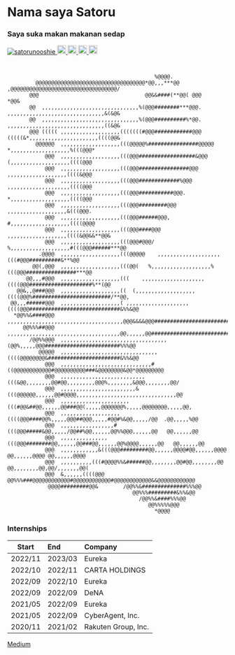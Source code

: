 # Nama saya Satoru
### Saya suka makan makanan sedap
<p align="left">
  <a href="https://github.com/satorunooshie/satorunooshie">
    <img src="https://komarev.com/ghpvc/?username=satorunooshie" alt="satorunooshie" />
  </a>
  <a href="http://twitter.com/satorunooshie">
    <img height="20" src="https://img.shields.io/twitter/follow/satorunooshie?label=Twitter&logo=twitter&style=flat" />
  </a>
  <a href="https://github.com/satorunooshie">
    <img height="20" src="https://img.shields.io/github/followers/satorunooshie?label=follow&logo=github&style=flat" />
  </a>
  <a href="http://qiita.com/satorunooshie">
    <img height="20" src="https://qiita-badge.apiapi.app/s/satorunooshie/posts.svg" />
  </a>
  <a href="http://qiita.com/satorunooshie">
    <img height="20" src="https://qiita-badge.apiapi.app/s/satorunooshie/contributions.svg" />
  </a>
</p>

```

                                                                                                    
                                               %@@@@.                                               
         @@@@@@@@@@@@@@@@@@@@@@@@@@@@@@@@@@@*@@,,,***@@      ,@@@@@@@@@@@@@@@@@@@@@@@@@@@@@@@@@@/   
       @@@                                  @@&&####(**@@( @@@                                 *@@& 
       @@  ,,,,,,,,,,,,,,,,,,,,,,,,,,,,,,,%(@@@########***@@@. ,,,,,,,,,,,,,,,,,,,,,,,,,,,,,,,&(&@& 
       @@  ,,,,,,,,,,,,,,,,,,,,,,,,,,,,,,,%(@@@##########%*@@. ,,,,,,,,,,,,,,,,,,,,,,,,,,,,,,,((&@& 
       @@@ ((((( ,,,,,,,,,,,,,,,,,,,(((((((#@@@############@@@ (((((&*,,,,,,,,,,,,,,,,,,,,,,((((@@& 
         @@@@@@  ,,,,,,,,,,,,,,,,,,,(((@@@@@%################@@@@@   *,,,,,,,,,,,,,,,,,,,%(((@@@*   
            @@@  ,,,,,,,,,,,,,,,,,,,(((@@@##################&@@@   (,,,,,,,,,,,,,,,,,,,((((@@@      
            @@@  ,,,,,,,,,,,,,,,,,,,(((@@@################@@@    ,,,,,,,,,,,,,,,,,,,((((&@@@        
            @@@  ,,,,,,,,,,,,,,,,,,,(((@@@#############%@@@   ,,,,,,,,,,,,,,,,,,,,((((@@@           
            @@@  ,,,,,,,,,,,,,,,,,,,(((@@@###########@@@.   *,,,,,,,,,,,,,,,,,,,((((@@@             
            @@@  ,,,,,,,,,,,,,,,,,,,(((@@@#########@@@    ,,,,,,,,,,,,,,,,,,,&(((@@@.               
            @@@  ,,,,,,,,,,,,,,,,,,,(((@@@######@@@,   #,,,,,,,,,,,,,,,,,,,((((@@@@                 
            @@@  ,,,,,,,,,,,,,,,,,,,(((@@@####@@@    ,,,,,,,,,,,,,,,,,,,((((&@@&&**@@&              
            @@@  ,,,,,,,,,,,,,,,,,,,(((@@@#@@@/   %,,,,,,,,,,,,,,,,,,,#(((@@@######***@@            
          .@@@@  ,,,,,,,,,,,,,,,,,,,(((@@@@@    ,,,,,,,,,,,,,,,,,,,,(((#@@@##########&**%@@         
        @@(,@@@  ,,,,,,,,,,,,,,,,,,,(((@@(   %,,,,,,,,,,,,,,,,,,,%(((@@@################***@@       
      @@,,,#@@@  ,,,,,,,,,,,,,,,,,,,(((    ,,,,,,,,,,,,,,,,,,,,((((@@@####################%**(@@    
   @@&,,@###@@@  ,,,,,,,,,,,,,,,,,,,((  (,,,,,,,,,,,,,,,,,,,((((@@@%#########################/**@@, 
 @@,,,######@@@  ,,,,,,,,,,,,,,,,,,,( ,,,,,,,,,,,,,,,,,,,,((((@@@#############################&%%&@@
  *@@%%&####@@@  ,,,,,,,,,,,,,,,,,,,,,,,,,,,,,,,,,,,,,@@@&&&&@@@############################%%%@@   
     @@%%%##@@@  ,,,,,,,,,,,,,,,,,,,,,,,,,,,,,,,,,,,,@@,,,,,,@@##########################&%%&@@     
       /@@%%@@@  ,,,,,,,,,,,,,,,,,,,,,,,,,,,,,,,,,,(@@%,,,,,@@@########################%%%@@        
          @@@@@  ,,,,,,,,,,,,,,,,,,,,,,,,,,,,,,,((((@@@@@@@@&#######################&%%&@@          
            @@@  ,,,,,,,,,,,,,,,,,,,,,,,,,,,,,#((@@@@@@@@@@@@#@@@@@@@@@@###&@@@@@@@@&@@*@@@@@@@@@   
            @@@  ,,,,,,,,,,,,,,,,,,,,,,,,,,,(((&@@,,,,,,,,@@#@@,,,,,,,,,@@@%,,,,,,,,&@@@,,,,,,,,@@/ 
            @@@  ,,,,,,,,,,,,,,,,,,,,,,,,&(((@@@@@@,,,,,,@@#@@@@,,,,,,,,,,,,,,,,,,,,,,,,,,,,,,,,@@  
            @@@  ,,,,,,,,,,,,,,,,,,,,,,(((#@@&##@@,,,,,,@@###@@(,,,,,@@@@@@@%,,,,,@@@@@@@@,,,,,@@,  
            @@@  ,,,,,,,,,,,,,,,,,,,((((@@@####@@%,,,,,@@@##@@@,,,,,#@@#%&@@,,,,,/@@  .@@,,,,,%@@   
            @@@  ,,,,,,,,,,,,,,,,,#(((@@@#####&@@,,,,,/@@##%@@,,,,,,@@%%@@@,,,,,,@@   @@,,,,,,@@    
            @@@  ,,,,,,,,,,,,,,,(((@@@########@@,,,,,,@@###@@,,,,,,@@%@@@@,,,,,,@@   @@,,,,,,@@     
            @@@  ,,,,,,,,,,,,&(((@@@#########@@,,,,,,@@@@#@@,,,,,,@@@@ @@,,,,,,@@@@ @@,,,,,,@@@@    
            @@@  ,,,,,,,,,,(((#@@@@%%&######@@,,,,,,,,@@#@@,,,,,,,,@@ @@,,,,,,,,@@,@@/,,,,,,,@@(    
            @@@  &,,,,,,((((@@@    @@%%%###@@@@@@@@@@@@#@@@@@@@@@@@@#@@@@@@@@@@@@&&@@@@@@@@@@@@     
             @@@@#########@@&        /@@%%&##############%%%@@                                      
                                        @@%%%#########&%%&@@                                        
                                          /@@%%&####%%%@@                                           
                                             @@%%%%%@@@                                             
                                               *@@@@                                                
```

### Internships

|  Start  |   End   |       Company       |
|---------|:--------|:--------------------|
| 2022/11 | 2023/03 |       Eureka        |
| 2022/10 | 2022/11 |    CARTA HOLDINGS   |
| 2022/09 | 2022/10 |       Eureka        |
| 2022/09 | 2022/09 |        DeNA         |
| 2021/05 | 2022/09 |       Eureka        |
| 2021/05 | 2022/09 |   CyberAgent, Inc.  |
| 2020/11 | 2021/02 | Rakuten Group, Inc. |

[Medium](https://satorunooshie.medium.com/)
